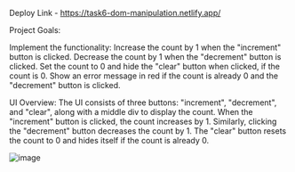 Deploy Link - https://task6-dom-manipulation.netlify.app/

Project Goals:

Implement the functionality:
Increase the count by 1 when the "increment" button is clicked.
Decrease the count by 1 when the "decrement" button is clicked.
Set the count to 0 and hide the "clear" button when clicked, if the count is 0.
Show an error message in red if the count is already 0 and the "decrement" button is clicked.

UI Overview: The UI consists of three buttons: "increment", "decrement", and "clear", along with a middle div to display the count. When the "increment" button is clicked, the count increases by 1. Similarly, clicking the "decrement" button decreases the count by 1. The "clear" button resets the count to 0 and hides itself if the count is already 0.

![image](https://github.com/user-attachments/assets/83e1c035-154d-48a7-b739-e3f05d25087b)
